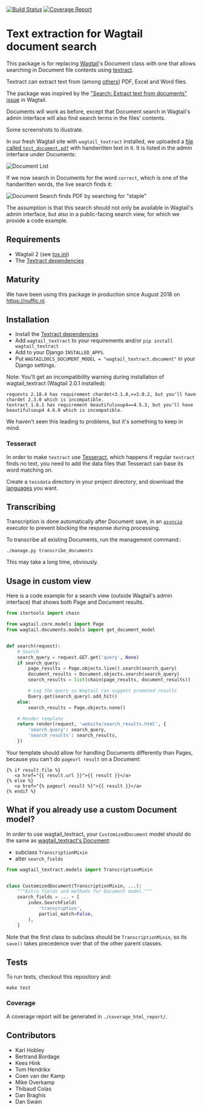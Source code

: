 [![Build Status](https://travis-ci.org/fourdigits/wagtail_textract.svg?branch=master)](https://travis-ci.org/fourdigits/wagtail_textract)
[![Coverage Report](http://codecov.io/github/fourdigits/wagtail_textract/coverage.svg?branch=master)](http://codecov.io/github/fourdigits/wagtail_textract?branch=master)

# Text extraction for Wagtail document search

This package is for replacing [Wagtail][1]'s Document class with one
that allows searching in Document file contents using [textract][2].

Textract can extract text from (among [others][6]) PDF, Excel and Word files.

The package was inspired by the ["Search: Extract text from documents" issue][3] in Wagtail.

Documents will work as before, except that Document search in Wagtail's admin interface
will also find search terms in the files' contents.

Some screenshots to illustrate.

In our fresh Wagtail site with `wagtail_textract` installed,
we uploaded a [file called `test_document.pdf`](./src/wagtail_textract/tests/testfiles/test_document.pdf) with handwritten text in it.
It is listed in the admin interface under Documents:

![Document List](/docs/screenshot_document_list_test_document.png)

If we now search in Documents for the word `correct`, which is one of the handwritten words,
the live search finds it:

![Document Search finds PDF by searching for "staple"](/docs/screenshot_document_search_correct.png)

The assumption is that this search should not only be available in Wagtail's admin interface,
but also in a public-facing search view, for which we provide a code example.


## Requirements

- Wagtail 2 (see [tox.ini](./tox.ini))
- The [Textract dependencies][8]


## Maturity

We have been using this package in production since August 2018 on https://nuffic.nl.


## Installation

- Install the [Textract dependencies][8]
- Add `wagtail_textract` to your requirements and/or `pip install wagtail_textract`
- Add to your Django `INSTALLED_APPS`.
- Put `WAGTAILDOCS_DOCUMENT_MODEL = "wagtail_textract.document"` in your Django settings.

Note: You'll get an incompatibility warning during installation of wagtail_textract (Wagtail 2.0.1 installed):

```
requests 2.18.4 has requirement chardet<3.1.0,>=3.0.2, but you'll have chardet 2.3.0 which is incompatible.
textract 1.6.1 has requirement beautifulsoup4==4.5.3, but you'll have beautifulsoup4 4.6.0 which is incompatible.
```

We haven't seen this leading to problems, but it's something to keep in mind.


### Tesseract

In order to make `textract` use [Tesseract][4], which happens if regular
`textract` finds no text, you need to add the data files that Tesseract can
base its word matching on.

Create a `tessdata` directory in your project directory, and download the
[languages][5] you want.


## Transcribing

Transcription is done automatically after Document save,
in an [`asyncio`][7] executor to prevent blocking the response during processing.

To transcribe all existing Documents, run the management command::

    ./manage.py transcribe_documents

This may take a long time, obviously.


## Usage in custom view

Here is a code example for a search view (outside Wagtail's admin interface)
that shows both Page and Document results.

```python
from itertools import chain

from wagtail.core.models import Page
from wagtail.documents.models import get_document_model


def search(request):
    # Search
    search_query = request.GET.get('query', None)
    if search_query:
        page_results = Page.objects.live().search(search_query)
        document_results = Document.objects.search(search_query)
        search_results = list(chain(page_results, document_results))

        # Log the query so Wagtail can suggest promoted results
        Query.get(search_query).add_hit()
    else:
        search_results = Page.objects.none()

    # Render template
    return render(request, 'website/search_results.html', {
        'search_query': search_query,
        'search_results': search_results,
    })
```

Your template should allow for handling Documents differently than Pages,
because you can't do `pageurl result` on a Document:

```jinja2
{% if result.file %}
   <a href="{{ result.url }}">{{ result }}</a>
{% else %}
   <a href="{% pageurl result %}">{{ result }}</a>
{% endif %}
```


## What if you already use a custom Document model?

In order to use wagtail_textract, your `CustomizedDocument` model should do
the same as [wagtail_textract's Document](./src/wagtail_textract/models.py):

- subclass `TranscriptionMixin`
- alter `search_fields`

```python
from wagtail_textract.models import TranscriptionMixin


class CustomizedDocument(TranscriptionMixin, ...):
    """Extra fields and methods for Document model."""
    search_fields = ... + [
        index.SearchField(
            'transcription',
            partial_match=False,
        ),
    ]
```

Note that the first class to subclass should be `TranscriptionMixin`,
so its `save()` takes precedence over that of the other parent classes.


## Tests

To run tests, checkout this repository and:

    make test


### Coverage

A coverage report will be generated in `./coverage_html_report/`.


## Contributors

- Karl Hobley
- Bertrand Bordage
- Kees Hink
- Tom Hendrikx
- Coen van der Kamp
- Mike Overkamp
- Thibaud Colas
- Dan Braghis
- Dan Swain


[1]: https://wagtail.io/
[2]: https://github.com/deanmalmgren/textract
[3]: https://github.com/wagtail/wagtail/issues/542
[4]: https://github.com/tesseract-ocr
[5]: https://github.com/tesseract-ocr/tessdata
[6]: http://textract.readthedocs.io/en/stable/#currently-supporting
[7]: https://docs.python.org/3/library/asyncio.html
[8]: http://textract.readthedocs.io/en/latest/installation.html
